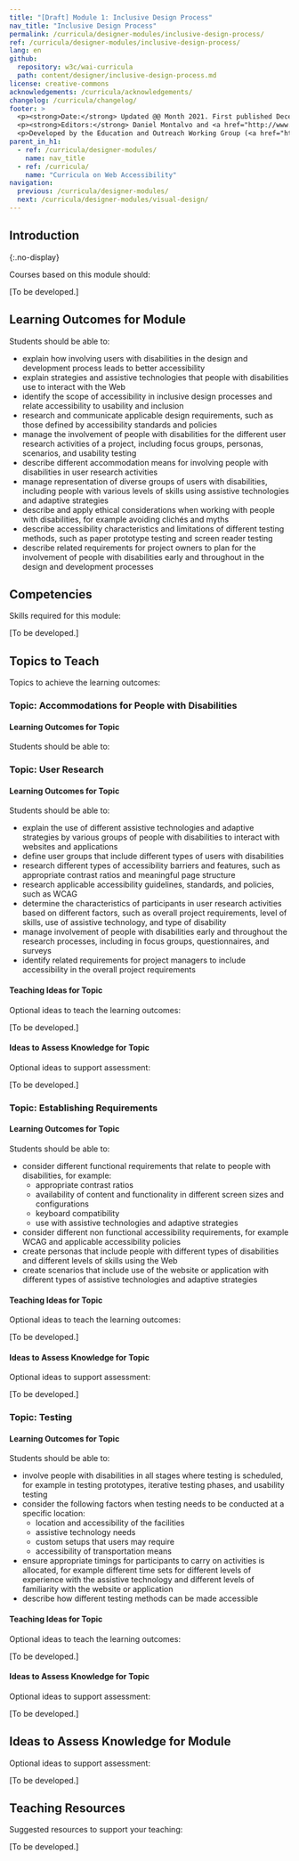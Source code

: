 ```yaml
---
title: "[Draft] Module 1: Inclusive Design Process"
nav_title: "Inclusive Design Process"
permalink: /curricula/designer-modules/inclusive-design-process/
ref: /curricula/designer-modules/inclusive-design-process/
lang: en
github:
  repository: w3c/wai-curricula
  path: content/designer/inclusive-design-process.md
license: creative-commons
acknowledgements: /curricula/acknowledgements/
changelog: /curricula/changelog/
footer: >
  <p><strong>Date:</strong> Updated @@ Month 2021. First published December 2019.</p>
  <p><strong>Editors:</strong> Daniel Montalvo and <a href="http://www.w3.org/People/shadi/">Shadi Abou-Zahra</a>. Contributors: <a href="https://www.w3.org/WAI/EO/EOWG-members">EOWG Participants</a>. ACKNOWLEDGEMENTS lists contributors and credits.</p>
  <p>Developed by the Education and Outreach Working Group (<a href="http://www.w3.org/WAI/EO/">EOWG</a>). Developed with support from the <a href="https://www.w3.org/WAI/about/projects/wai-guide/">WAI-Guide Project</a> funded by the European Commission (EC) under the Horizon 2020 program (Grant Agreement 822245).</p>
parent_in_h1:
  - ref: /curricula/designer-modules/
    name: nav_title
  - ref: /curricula/
    name: "Curricula on Web Accessibility"
navigation:
  previous: /curricula/designer-modules/
  next: /curricula/designer-modules/visual-design/
---
```


## Introduction
{:.no-display}

Courses based on this module should:

[To be developed.]

## Learning Outcomes for Module

Students should be able to:

* explain how involving users with disabilities in the design and development process leads to better accessibility
* explain strategies and assistive technologies that people with disabilities use to interact with the Web
* identify the scope of accessibility in inclusive design processes and relate accessibility to usability and inclusion
* research and communicate applicable design requirements, such as those defined by accessibility standards and policies
* manage the involvement of people with disabilities for the different user research activities of a project, including focus groups, personas, scenarios, and usability testing
* describe different accommodation means for involving people with disabilities in user research activities
* manage representation of diverse groups of users with disabilities, including people with various levels of skills using assistive technologies and adaptive strategies
* describe and apply ethical considerations when working with people with disabilities, for example avoiding clichés and myths
* describe accessibility characteristics and limitations of different testing methods, such as paper prototype testing and screen reader testing
* describe related requirements for project owners to plan for the involvement of people with disabilities early and throughout in the design and development processes

## Competencies

Skills required for this module:

[To be developed.]

## Topics to Teach

Topics to achieve the learning outcomes:

### Topic: Accommodations for People with Disabilities

#### Learning Outcomes for Topic

Students should be able to:


### Topic: User Research

#### Learning Outcomes for Topic

Students should be able to:

* explain the use of different assistive technologies and adaptive strategies by various groups of people with disabilities to interact with websites and applications
* define user groups that include different types of users with disabilities
* research different types of accessibility barriers and features, such as appropriate contrast ratios and meaningful page structure
* research applicable accessibility guidelines, standards, and policies, such as WCAG 
* determine the characteristics of participants in user research activities based on different factors, such as overall project requirements, level of skills, use of assistive technology, and type of disability
* manage involvement of people with disabilities early and throughout the research processes, including in focus groups, questionnaires, and surveys
* identify related requirements for project managers to include accessibility in the overall project requirements

#### Teaching Ideas for Topic

Optional ideas to teach the learning outcomes:

[To be developed.]

#### Ideas to Assess Knowledge for Topic

Optional ideas to support assessment:

[To be developed.]

### Topic: Establishing Requirements

#### Learning Outcomes for Topic

Students should be able to:

* consider different functional requirements that relate to people with disabilities, for example:
  * appropriate contrast ratios
  * availability of content and functionality in different screen sizes and configurations
  * keyboard compatibility
  * use with assistive technologies and adaptive strategies
* consider different non functional accessibility requirements, for example WCAG and applicable accessibility policies
* create personas that include people with different types of disabilities and different levels of skills using the Web
* create scenarios that include use of the website or application with different types of assistive technologies and adaptive strategies

#### Teaching Ideas for Topic

Optional ideas to teach the learning outcomes:

[To be developed.]

#### Ideas to Assess Knowledge for Topic

Optional ideas to support assessment:

[To be developed.]

### Topic: Testing

#### Learning Outcomes for Topic

Students should be able to:

* involve people with disabilities in all stages where testing is scheduled, for example in testing prototypes, iterative testing phases, and  usability testing
* consider the following factors when testing needs to be conducted at a specific location:
  * location and accessibility of the facilities
  * assistive technology needs
  * custom setups that users may require
  * accessibility of transportation means
* ensure appropriate timings for participants to carry on activities is allocated, for example different time sets for different levels of experience with the assistive technology and different levels of familiarity with the website or application
* describe how different testing methods can be made accessible

#### Teaching Ideas for Topic

Optional ideas to teach the learning outcomes:

[To be developed.]

#### Ideas to Assess Knowledge for Topic

Optional ideas to support assessment:

[To be developed.]

## Ideas to Assess Knowledge for Module

Optional ideas to support assessment:

[To be developed.]

## Teaching Resources

Suggested resources to support your teaching:

[To be developed.]

